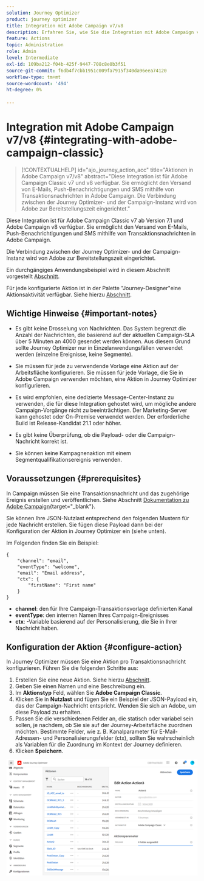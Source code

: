 ```yaml
---
solution: Journey Optimizer
product: journey optimizer
title: Integration mit Adobe Campaign v7/v8
description: Erfahren Sie, wie Sie die Integration mit Adobe Campaign v7/v8 durchführen.
feature: Actions
topic: Administration
role: Admin
level: Intermediate
exl-id: 109ba212-f04b-425f-9447-708c8e0b3f51
source-git-commit: f6db4f7cbb1951c009fa7915f340da96eea74120
workflow-type: tm+mt
source-wordcount: '494'
ht-degree: 0%

---
```


# Integration mit Adobe Campaign v7/v8 {#integrating-with-adobe-campaign-classic}

>[!CONTEXTUALHELP]
>id="ajo_journey_action_acc"
>title="Aktionen in Adobe Campaign v7/v8"
>abstract="Diese Integration ist für Adobe Campaign Classic v7 und v8 verfügbar. Sie ermöglicht den Versand von E-Mails, Push-Benachrichtigungen und SMS mithilfe von Transaktionsnachrichten in Adobe Campaign. Die Verbindung zwischen der Journey Optimizer- und der Campaign-Instanz wird von Adobe zur Bereitstellungszeit eingerichtet."

Diese Integration ist für Adobe Campaign Classic v7 ab Version 7.1 und Adobe Campaign v8 verfügbar. Sie ermöglicht den Versand von E-Mails, Push-Benachrichtigungen und SMS mithilfe von Transaktionsnachrichten in Adobe Campaign.

Die Verbindung zwischen der Journey Optimizer- und der Campaign-Instanz wird von Adobe zur Bereitstellungszeit eingerichtet.

Ein durchgängiges Anwendungsbeispiel wird in diesem Abschnitt vorgestellt [Abschnitt](../building-journeys/ajo-ac.md).

Für jede konfigurierte Aktion ist in der Palette &quot;Journey-Designer&quot;eine Aktionsaktivität verfügbar. Siehe hierzu [Abschnitt](../building-journeys/using-adobe-campaign-classic.md).

## Wichtige Hinweise {#important-notes}

* Es gibt keine Drosselung von Nachrichten. Das System begrenzt die Anzahl der Nachrichten, die basierend auf der aktuellen Campaign-SLA über 5 Minuten an 4000 gesendet werden können. Aus diesem Grund sollte Journey Optimizer nur in Einzelanwendungsfällen verwendet werden (einzelne Ereignisse, keine Segmente).

* Sie müssen für jede zu verwendende Vorlage eine Aktion auf der Arbeitsfläche konfigurieren. Sie müssen für jede Vorlage, die Sie in Adobe Campaign verwenden möchten, eine Aktion in Journey Optimizer konfigurieren.

* Es wird empfohlen, eine dedizierte Message-Center-Instanz zu verwenden, die für diese Integration gehostet wird, um mögliche andere Campaign-Vorgänge nicht zu beeinträchtigen. Der Marketing-Server kann gehostet oder On-Premise verwendet werden. Der erforderliche Build ist Release-Kandidat 21.1 oder höher.

* Es gibt keine Überprüfung, ob die Payload- oder die Campaign-Nachricht korrekt ist.

* Sie können keine Kampagnenaktion mit einem Segmentqualifikationsereignis verwenden.

## Voraussetzungen {#prerequisites}

In Campaign müssen Sie eine Transaktionsnachricht und das zugehörige Ereignis erstellen und veröffentlichen. Siehe Abschnitt [Dokumentation zu Adobe Campaign](https://experienceleague.adobe.com/docs/campaign-classic/using/transactional-messaging/introduction/about-transactional-messaging.html#transactional-messaging){target=&quot;_blank&quot;}.

Sie können Ihre JSON-Nutzlast entsprechend den folgenden Mustern für jede Nachricht erstellen. Sie fügen diese Payload dann bei der Konfiguration der Aktion in Journey Optimizer ein (siehe unten).

Im Folgenden finden Sie ein Beispiel:

```
{
    "channel": "email",
    "eventType": "welcome",
    "email": "Email address",
    "ctx": {
        "firstName": "First name"
    }
}
```

* **channel**: den für Ihre Campaign-Transaktionsvorlage definierten Kanal
* **eventType**: den internen Namen Ihres Campaign-Ereignisses
* **ctx**: -Variable basierend auf der Personalisierung, die Sie in Ihrer Nachricht haben.

## Konfiguration der Aktion {#configure-action}

In Journey Optimizer müssen Sie eine Aktion pro Transaktionsnachricht konfigurieren. Führen Sie die folgenden Schritte aus:

1. Erstellen Sie eine neue Aktion. Siehe hierzu [Abschnitt](../action/action.md).
1. Geben Sie einen Namen und eine Beschreibung ein.
1. Im **Aktionstyp** Feld, wählen Sie **Adobe Campaign Classic**.
1. Klicken Sie in **Nutzlast** und fügen Sie ein Beispiel der JSON-Payload ein, das der Campaign-Nachricht entspricht. Wenden Sie sich an Adobe, um diese Payload zu erhalten.
1. Passen Sie die verschiedenen Felder an, die statisch oder variabel sein sollen, je nachdem, ob Sie sie auf der Journey-Arbeitsfläche zuordnen möchten. Bestimmte Felder, wie z. B. Kanalparameter für E-Mail-Adressen- und Personalisierungsfelder (ctx), sollten Sie wahrscheinlich als Variablen für die Zuordnung im Kontext der Journey definieren.
1. Klicken **Speichern**.

![](assets/accintegration1.png)
